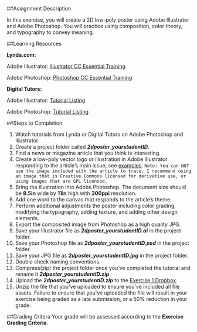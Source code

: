 ##Assignment Description

In this exercise, you will create a 2D low-poly poster using Adobe Illustrator and Adobe Photoshop. You will practice using composition, color theory, and typography to convey meaning.

##Learning Resources

**Lynda.com:**

Adobe Illustrator:  [Illustrator CC Essential Training](http://www.lynda.com/Illustrator-tutorials/Illustrator-CC-Essential-Training/122469-2.html)

Adobe Photoshop: [Photoshop CC Essential Training](http://www.lynda.com/Photoshop-tutorials/Photoshop-CC-Essential-Training/122999-2.html)

**Digital Tutors:**

Adobe Illustrator: [Tutorial Listing](http://www.digitaltutors.com/11/training.php?tid=1&cid=229)

Adobe Photoshop: [Tutorial Listing](http://www.digitaltutors.com/software/Photoshop-tutorials)

##Steps to Completion

1. Watch tutorials from Lynda or Digital Tutors on Adobe Photoshop and Illustrator
2. Create a project folder called **_2dposter_yourstudentID_**.
3. Find a news or magazine article that you think is interesting. 
4. Create a low-poly vector logo or illustration in Adobe Illustrator responding to the article’s main issue, see [examples](https://www.behance.net/search?field=44&search=low+poly).
   `Note: You can NOT use the image included with the article to trace. I recommend using an image that is Creative Commons licensed for derivative use, or using images that are GPL licensed.`
5. Bring the illustration into Adobe Photoshop. The document size should be **8.5in** wide by **11in** high with **300ppi** resolution.
6. Add one word to the canvas that responds to the article’s theme.
7. Perform additional adjustments the poster including color grading, modifying the typography, adding texture, and adding other design elements.
8. Export the composited image from Photoshop as a high quality JPG.
9. Save your Illustrator file as **_2dposter_yourstudentID.ai_** in the project folder.
10. Save your Photoshop file as **_2dposter_yourstudentID.psd_** in the project folder.
11. Save your JPG file as **_2dposter_yourstudentID.jpg_** in the project folder.
12. Double check naming conventions.
13. Compress(zip) the project folder once you’ve completed the tutorial and rename it **_2dposter_yourstudentID.zip_**
14. Upload the **_2dposter_yourstudentID.zip_** to the [Exercise 1 Dropbox](https://psu.box.com/signup/collablink/d_4284115953/11da3bdd340295).
15. Unzip the file that you've uploaded to ensure you’ve included all file assets. Failure to ensure that you’ve uploaded the file will result in your exercise being graded as a late submission, or a 50% reduction in your grade.

##Grading Critera
Your grade will be assessed according to the **Exercise Grading Criteria**.
